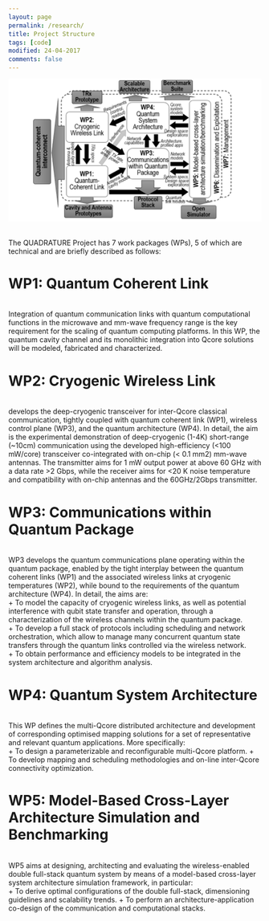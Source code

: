 ```yaml
---
layout: page
permalink: /research/
title: Project Structure
tags: [code]
modified: 24-04-2017
comments: false
---
```



<img src="images/‎Quadrature_pert_chart.png"/>
 
<br/>
<br/>

The QUADRATURE Project has 7 work packages (WPs), 5 of which are technical and are briefly described as follows:
<br/>
# WP1: Quantum Coherent Link
<br/>
Integration of quantum communication links with quantum computational functions in the microwave and mm-wave frequency range is the key requirement for the scaling of quantum computing platforms. In this WP, the quantum cavity channel and its monolithic integration into Qcore solutions will be modeled, fabricated and characterized. 
<br/> 

# WP2: Cryogenic Wireless Link
<br/>
develops the deep-cryogenic transceiver for inter-Qcore classical communication, tightly coupled with quantum coherent link (WP1), wireless control plane (WP3), and the quantum architecture (WP4). In detail, the aim is the experimental demonstration of deep-cryogenic (1-4K) short-range (~10cm) communication using the developed high-efficiency (<100 mW/core) transceiver co-integrated with on-chip (< 0.1 mm2) mm-wave antennas. The transmitter aims for 1 mW output power at above 60 GHz with a data rate >2 Gbps, while the receiver aims for <20 K noise temperature and compatibility with on-chip antennas and the 60GHz/2Gbps transmitter.
<br/>

# WP3: Communications within Quantum Package
<br/>
WP3 develops the quantum communications plane operating within the quantum package, enabled by the tight interplay between the quantum coherent links (WP1) and the associated wireless links at cryogenic temperatures (WP2), while bound to the requirements of the quantum architecture (WP4). In detail, the aims are:
<br/>
+ To model the capacity of cryogenic wireless links, as well as potential interference with qubit state transfer and
operation, through a characterization of the wireless channels within the quantum package.
<br/>
+ To develop a full stack of protocols including scheduling and network orchestration, which allow to manage
many concurrent quantum state transfers through the quantum links controlled via the wireless network.
<br/>
+ To obtain performance and efficiency models to be integrated in the system architecture and algorithm analysis.


# WP4: Quantum System Architecture
<br/>
This WP defines the multi-Qcore distributed architecture and development of corresponding optimised mapping solutions for a set of representative and relevant quantum applications. More specifically:
<br/>
+ To design a parameterizable and reconfigurable multi-Qcore platform.
+ To develop mapping and scheduling methodologies and on-line inter-Qcore connectivity optimization.
<br/>

# WP5: Model-Based Cross-Layer Architecture Simulation and Benchmarking
<br/>
WP5 aims at designing, architecting and evaluating the wireless-enabled double full-stack quantum system by means of a model-based cross-layer system architecture simulation framework, in particular:
<br/>
+ To derive optimal configurations of the double full-stack, dimensioning guidelines and scalability trends.
+ To perform an architecture-application co-design of the communication and computational stacks.

















